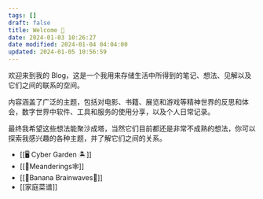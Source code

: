 ```yaml
---
tags: []
draft: false
title: Welcome 🐒
date: 2024-01-03 10:26:27
date modified: 2024-01-04 04:04:00
updated: 2024-01-05 10:56:59
---
```


欢迎来到我的 Blog，这是一个我用来存储生活中所得到的笔记、想法、见解以及它们之间的联系的空间。

内容涵盖了广泛的主题，包括对电影、书籍、展览和游戏等精神世界的反思和体会，数字世界中软件、工具和服务的使用分享，以及个人日常记录。

最终我希望这些想法能聚沙成塔，当然它们目前都还是非常不成熟的想法，你可以探索我感兴趣的各种主题，并了解它们之间的关系。

- [[🖥️ Cyber Garden 🏝️]]
- [[🙊Meanderings🕸️]]
- [[🍌Banana Brainwaves🧠]]
- [[家庭菜谱]]